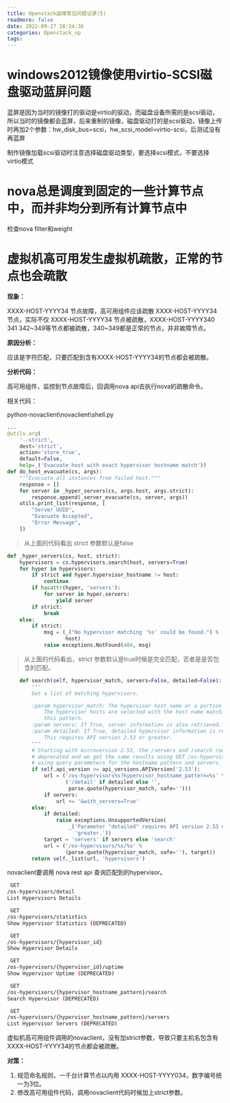 ```yaml
---
title: Openstack运维常见问题记录(5)
readmore: false
date: 2022-09-27 18:24:36
categories: Openstack_op
tags:
---
```



# windows2012镜像使用virtio-SCSI磁盘驱动蓝屏问题

蓝屏是因为当时的镜像打的驱动是virtio的驱动，而磁盘设备所需的是scsi驱动，所以当时的镜像都会蓝屏，后来重制的镜像，磁盘驱动打的是scsi驱动，镜像上传时再加2个参数：hw_disk_bus=scsi，hw_scsi_model=virtio-scsi，后测试没有再蓝屏

制作镜像加载scsi驱动时注意选择磁盘驱动类型，要选择scsi模式，不要选择virtio模式


# nova总是调度到固定的一些计算节点中，而并非均分到所有计算节点中

检查nova filter和weight


# 虚拟机高可用发生虚拟机疏散，正常的节点也会疏散

**现象：**

XXXX-HOST-YYYY34 节点故障，高可用组件应该疏散 XXXX-HOST-YYYY34 节点，实际不仅 XXXX-HOST-YYYY34 节点被疏散，XXXX-HOST-YYYY340 341 342~349等节点都被疏散，340~349都是正常的节点，并非故障节点。

**原因分析：**

应该是字符匹配，只要匹配到含有XXXX-HOST-YYYY34的节点都会被疏散。

**分析代码：**

高可用组件，监控到节点故障后，回调用nova api去执行nova的疏散命令。

相关代码：

python-novaclient\novaclient\shell.py

```python
...
@utils.arg(
    '--strict',
    dest='strict',
    action='store_true',
    default=False,
    help=_('Evacuate host with exact hypervisor hostname match'))
def do_host_evacuate(cs, args):
    """Evacuate all instances from failed host."""
    response = []
    for server in _hyper_servers(cs, args.host, args.strict):
        response.append(_server_evacuate(cs, server, args))
    utils.print_list(response, [
        "Server UUID",
        "Evacuate Accepted",
        "Error Message",
    ])
```

> 从上面的代码看出 strict 参数默认是false

```python
def _hyper_servers(cs, host, strict):
    hypervisors = cs.hypervisors.search(host, servers=True)
    for hyper in hypervisors:
        if strict and hyper.hypervisor_hostname != host:
            continue
        if hasattr(hyper, 'servers'):
            for server in hyper.servers:
                yield server
        if strict:
            break
    else:
        if strict:
            msg = (_("No hypervisor matching '%s' could be found.") %
                   host)
            raise exceptions.NotFound(404, msg)
```

> 从上面的代码看出，strict 参数默认是true时候是完全匹配，否者是是否包含的匹配。

```python
    def search(self, hypervisor_match, servers=False, detailed=False):
        """
        Get a list of matching hypervisors.

        :param hypervisor_match: The hypervisor host name or a portion of it.
            The hypervisor hosts are selected with the host name matching
            this pattern.
        :param servers: If True, server information is also retrieved.
        :param detailed: If True, detailed hypervisor information is returned.
            This requires API version 2.53 or greater.
        """
        # Starting with microversion 2.53, the /servers and /search routes are
        # deprecated and we get the same results using GET /os-hypervisors
        # using query parameters for the hostname pattern and servers.
        if self.api_version >= api_versions.APIVersion('2.53'):
            url = ('/os-hypervisors%s?hypervisor_hostname_pattern=%s' %
                   ('/detail' if detailed else '',
                    parse.quote(hypervisor_match, safe='')))
            if servers:
                url += '&with_servers=True'
        else:
            if detailed:
                raise exceptions.UnsupportedVersion(
                    _('Parameter "detailed" requires API version 2.53 or '
                      'greater.'))
            target = 'servers' if servers else 'search'
            url = ('/os-hypervisors/%s/%s' %
                   (parse.quote(hypervisor_match, safe=''), target))
        return self._list(url, 'hypervisors')
```

novaclient要调用 nova rest api 查询匹配到的hypervisor。

```bash
 GET
/os-hypervisors/detail
List Hypervisors Details

 GET
/os-hypervisors/statistics
Show Hypervisor Statistics (DEPRECATED)

 GET
/os-hypervisors/{hypervisor_id}
Show Hypervisor Details

 GET
/os-hypervisors/{hypervisor_id}/uptime
Show Hypervisor Uptime (DEPRECATED)

 GET
/os-hypervisors/{hypervisor_hostname_pattern}/search
Search Hypervisor (DEPRECATED)

 GET
/os-hypervisors/{hypervisor_hostname_pattern}/servers
List Hypervisor Servers (DEPRECATED)
```

虚拟机高可用组件调用的novaclient，没有加strict参数，导致只要主机名包含有XXXX-HOST-YYYY34的节点都会被疏散。

**对策：**

1. 规范命名规则，一千台计算节点以内用 XXXX-HOST-YYYY034，数字编号统一为3位。
2. 修改高可用组件代码，调用novaclient代码时候加上strict参数。




